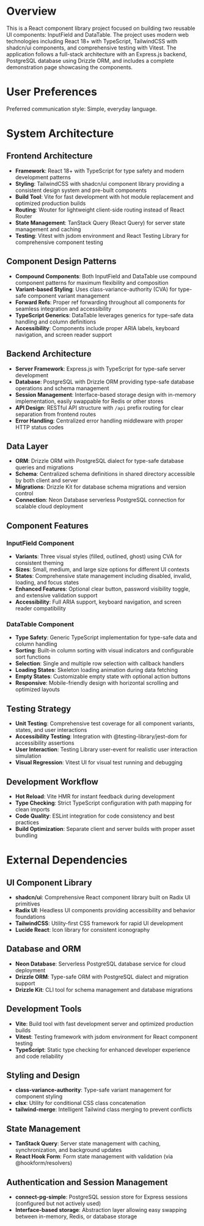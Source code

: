 # Overview

This is a React component library project focused on building two reusable UI components: InputField and DataTable. The project uses modern web technologies including React 18+ with TypeScript, TailwindCSS with shadcn/ui components, and comprehensive testing with Vitest. The application follows a full-stack architecture with an Express.js backend, PostgreSQL database using Drizzle ORM, and includes a complete demonstration page showcasing the components.

# User Preferences

Preferred communication style: Simple, everyday language.

# System Architecture

## Frontend Architecture
- **Framework**: React 18+ with TypeScript for type safety and modern development patterns
- **Styling**: TailwindCSS with shadcn/ui component library providing a consistent design system and pre-built components
- **Build Tool**: Vite for fast development with hot module replacement and optimized production builds
- **Routing**: Wouter for lightweight client-side routing instead of React Router
- **State Management**: TanStack Query (React Query) for server state management and caching
- **Testing**: Vitest with jsdom environment and React Testing Library for comprehensive component testing

## Component Design Patterns
- **Compound Components**: Both InputField and DataTable use compound component patterns for maximum flexibility and composition
- **Variant-based Styling**: Uses class-variance-authority (CVA) for type-safe component variant management
- **Forward Refs**: Proper ref forwarding throughout all components for seamless integration and accessibility
- **TypeScript Generics**: DataTable leverages generics for type-safe data handling and column definitions
- **Accessibility**: Components include proper ARIA labels, keyboard navigation, and screen reader support

## Backend Architecture
- **Server Framework**: Express.js with TypeScript for type-safe server development
- **Database**: PostgreSQL with Drizzle ORM providing type-safe database operations and schema management
- **Session Management**: Interface-based storage design with in-memory implementation, easily swappable for Redis or other stores
- **API Design**: RESTful API structure with `/api` prefix routing for clear separation from frontend routes
- **Error Handling**: Centralized error handling middleware with proper HTTP status codes

## Data Layer
- **ORM**: Drizzle ORM with PostgreSQL dialect for type-safe database queries and migrations
- **Schema**: Centralized schema definitions in shared directory accessible by both client and server
- **Migrations**: Drizzle Kit for database schema migrations and version control
- **Connection**: Neon Database serverless PostgreSQL connection for scalable cloud deployment

## Component Features

### InputField Component
- **Variants**: Three visual styles (filled, outlined, ghost) using CVA for consistent theming
- **Sizes**: Small, medium, and large size options for different UI contexts
- **States**: Comprehensive state management including disabled, invalid, loading, and focus states
- **Enhanced Features**: Optional clear button, password visibility toggle, and extensive validation support
- **Accessibility**: Full ARIA support, keyboard navigation, and screen reader compatibility

### DataTable Component
- **Type Safety**: Generic TypeScript implementation for type-safe data and column handling
- **Sorting**: Built-in column sorting with visual indicators and configurable sort functions
- **Selection**: Single and multiple row selection with callback handlers
- **Loading States**: Skeleton loading animation during data fetching
- **Empty States**: Customizable empty state with optional action buttons
- **Responsive**: Mobile-friendly design with horizontal scrolling and optimized layouts

## Testing Strategy
- **Unit Testing**: Comprehensive test coverage for all component variants, states, and user interactions
- **Accessibility Testing**: Integration with @testing-library/jest-dom for accessibility assertions
- **User Interaction**: Testing Library user-event for realistic user interaction simulation
- **Visual Regression**: Vitest UI for visual test running and debugging

## Development Workflow
- **Hot Reload**: Vite HMR for instant feedback during development
- **Type Checking**: Strict TypeScript configuration with path mapping for clean imports
- **Code Quality**: ESLint integration for code consistency and best practices
- **Build Optimization**: Separate client and server builds with proper asset bundling

# External Dependencies

## UI Component Library
- **shadcn/ui**: Comprehensive React component library built on Radix UI primitives
- **Radix UI**: Headless UI components providing accessibility and behavior foundations
- **TailwindCSS**: Utility-first CSS framework for rapid UI development
- **Lucide React**: Icon library for consistent iconography

## Database and ORM
- **Neon Database**: Serverless PostgreSQL database service for cloud deployment
- **Drizzle ORM**: Type-safe ORM with PostgreSQL dialect and migration support
- **Drizzle Kit**: CLI tool for schema management and database migrations

## Development Tools
- **Vite**: Build tool with fast development server and optimized production builds
- **Vitest**: Testing framework with jsdom environment for React component testing
- **TypeScript**: Static type checking for enhanced developer experience and code reliability

## Styling and Design
- **class-variance-authority**: Type-safe variant management for component styling
- **clsx**: Utility for conditional CSS class concatenation
- **tailwind-merge**: Intelligent Tailwind class merging to prevent conflicts

## State Management
- **TanStack Query**: Server state management with caching, synchronization, and background updates
- **React Hook Form**: Form state management with validation (via @hookform/resolvers)

## Authentication and Session Management
- **connect-pg-simple**: PostgreSQL session store for Express sessions (configured but not actively used)
- **Interface-based storage**: Abstraction layer allowing easy swapping between in-memory, Redis, or database storage